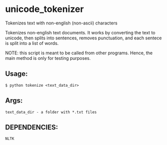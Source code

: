 # unicode_tokenizer
Tokenizes text with non-english (non-ascii) characters

Tokenizes non-english text documents. It works by converting the text to unicode,
then splits into sentences, removes punctuation, and each sentece is split into a list
of words.

NOTE: this script is meant to be called from other programs. Hence, the main method is
only for testing purposes.

## Usage:
    $ python tokenize <text_data_dir>

## Args:
    text_data_dir - a folder with *.txt files

## DEPENDENCIES:
    NLTK